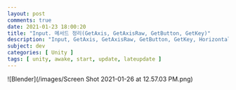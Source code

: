 ```yaml
---
layout: post
comments: true
date: 2021-01-23 18:00:20
title: "Input. 메서드 정리(GetAxis, GetAxisRaw, GetButton, GetKey)"
description: "Input, GetAxis, GetAxisRaw, GetButton, GetKey, Horizontal, Vertical"
subject: dev
categories: [ Unity ]
tags: [ unity, awake, start, update, lateupdate ]
---
```


![Blender](/images/Screen Shot 2021-01-26 at 12.57.03 PM.png)
